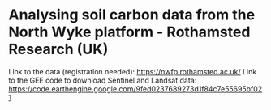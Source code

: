 # Analysing soil carbon data from the North Wyke platform - Rothamsted Research (UK)

Link to the data (registration needed): https://nwfp.rothamsted.ac.uk/
Link to the GEE code to download Sentinel and Landsat data: https://code.earthengine.google.com/9fed0237689273d1f84c7e55695bf021
